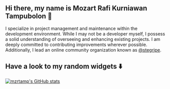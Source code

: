 ## Hi there, my name is Mozart Rafi Kurniawan Tampubolon 👋

I specialize in project management and maintenance within the development environment. While I may not be a developer myself, I possess a solid understanding of overseeing and enhancing existing projects. I am deeply committed to contributing improvements wherever possible. Additionally, I lead an online community organization known as [@stegripe](https://stegripe.org/github).

## Have a look to my random widgets ⬇️

<p align="left">
  <a href="https://github.com/anuraghazra/github-readme-stats">
    <img align="center" alt="mzrtamp's GitHub stats" src="https://github-readme-stats.vercel.app/api?username=mzrtamp&show_icons=true&count_private=true&include_all_commits=true&count_private=true&custom_title=mzrtamp%27s%20GitHub%20Stats&theme=tokyonight" />
  </a>
</p>

